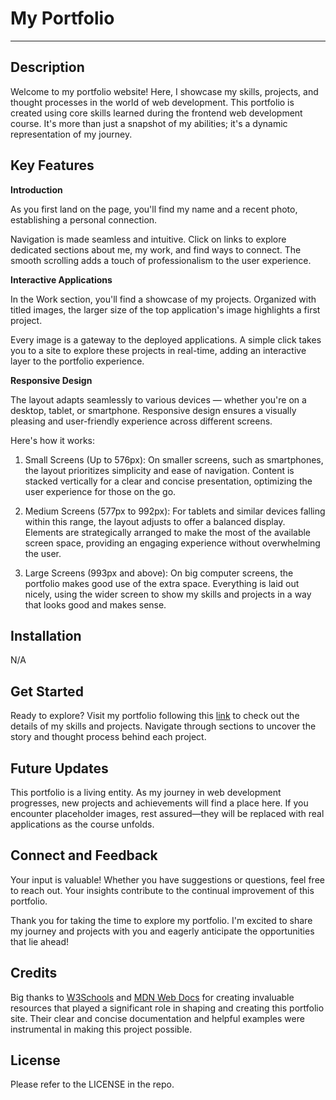 # My Portfolio

---

## Description

Welcome to my portfolio website! Here, I showcase my skills, projects, and thought processes in the world of web development. This portfolio is created using core skills learned during the frontend web development course. It's more than just a snapshot of my abilities; it's a dynamic representation of my journey.

## Key Features

**Introduction**

As you first land on the page, you'll find my name and a recent photo, establishing a personal connection.

Navigation is made seamless and intuitive. Click on links to explore dedicated sections about me, my work, and find ways to connect. The smooth scrolling adds a touch of professionalism to the user experience.

**Interactive Applications**

In the Work section, you'll find a showcase of my projects. Organized with titled images, the larger size of the top application's image highlights a first project.

Every image is a gateway to the deployed applications. A simple click takes you to a site to explore these projects in real-time, adding an interactive layer to the portfolio experience.

**Responsive Design**

The layout adapts seamlessly to various devices — whether you're on a desktop, tablet, or smartphone. Responsive design ensures a visually pleasing and user-friendly experience across different screens. 

Here's how it works:

1. Small Screens (Up to 576px): On smaller screens, such as smartphones, the layout prioritizes simplicity and ease of navigation. Content is stacked vertically for a clear and concise presentation, optimizing the user experience for those on the go.

1. Medium Screens (577px to 992px): For tablets and similar devices falling within this range, the layout adjusts to offer a balanced display. Elements are strategically arranged to make the most of the available screen space, providing an engaging experience without overwhelming the user.

1. Large Screens (993px and above): On big computer screens, the portfolio makes good use of the extra space. Everything is laid out nicely, using the wider screen to show my skills and projects in a way that looks good and makes sense.

## Installation

N/A

## Get Started

Ready to explore? Visit my portfolio following this [link](https://natves.github.io/My-Portfolio/) to check out the details of my skills and projects. Navigate through sections to uncover the story and thought process behind each project.

## Future Updates

This portfolio is a living entity. As my journey in web development progresses, new projects and achievements will find a place here. If you encounter placeholder images, rest assured—they will be replaced with real applications as the course unfolds.

## Connect and Feedback

Your input is valuable! Whether you have suggestions or questions, feel free to reach out. Your insights contribute to the continual improvement of this portfolio.

Thank you for taking the time to explore my portfolio. I'm excited to share my journey and projects with you and eagerly anticipate the opportunities that lie ahead!

## Credits

Big thanks to [W3Schools](https://www.w3schools.com) and [MDN Web Docs](https://developer.mozilla.org/) for creating invaluable resources that played a significant role in shaping and creating this portfolio site. Their clear and concise documentation and helpful examples were instrumental in making this project possible.

## License

Please refer to the LICENSE in the repo.








